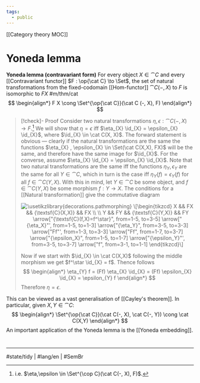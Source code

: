 ```yaml
---
tags:
  - public
---
```

[[Category theory MOC]]
# Yoneda lemma


**Yoneda lemma (contravariant form)** 
For every object $X \in \cat C$ and every [[Contravariant functor]] $F : \op{\cat C} \to \Set$,
the set of natural transformations from the fixed-codomain [[Hom-functor]] $\cat C(-, X)$ to $F$ is isomorphic to $FX$ #m/thm/cat
$$
\begin{align*}
F X \cong \Set^{\op{\cat C}}(\cat C (-, X), F)
\end{align*}
$$

> [!check]- Proof
> Consider two natural transformations $\eta, \epsilon : \cat C(-,X) \to F$.[^spec]
> We will show that $\eta = \epsilon$ iff $\eta_{X} \id_{X} = \epsilon_{X} \id_{X}$, where $\id_{X} \in \cat C(X, X)$.
> The forward statement is obvious —
> clearly if the natural transformations are the same the functions $\eta_{X} , \epsilon_{X} \in \Set(\cat C(X,X), FX)$ will be the same,
> and therefore have the same image for $\id_{X}$.
> For the converse, assume  $\eta_{X} \id_{X} = \epsilon_{X} \id_{X}$.
> Note that two natural transformations are the same iff the functions $\eta_{Y}, \epsilon_{Y}$ are the same for all $Y \in \cat C$,
> which in turn is the case iff $\eta_{Y}(f) = \epsilon_{Y}(f)$ for all $f \in \cat C(Y,X)$.
> With this in mind, let $Y \in \cat C$ be some object,
> and $f \in \cat C(Y, X)$ be some morphism $f : Y \to X$.
> The conditions for a [[Natural transformation]] give the commutative diagram
> <p align="center"><img align="center" src="https://i.upmath.me/svg/%0A%5Cusetikzlibrary%7Bdecorations.pathmorphing%7D%0A%5C%5B%5Cbegin%7Btikzcd%7D%0A%09X%20%26%26%20FX%20%26%26%20%7B%5Ctextsf%7BC%7D(X%2CX)%7D%20%26%26%20FX%20%5C%5C%0A%09%5C%5C%0A%09Y%20%26%26%20FY%20%26%26%20%7B%5Ctextsf%7BC%7D(Y%2CX)%7D%20%26%26%20FY%0A%09%5Carrow%5B%22%7B%5Ctextsf%7BC%7D(f%2CX)%3Df%5E%5Cstar%7D%22%2C%20from%3D1-5%2C%20to%3D3-5%5D%0A%09%5Carrow%5B%22%7B%5Ceta_X%7D%22'%2C%20from%3D1-5%2C%20to%3D1-3%5D%0A%09%5Carrow%5B%22%7B%5Ceta_Y%7D%22%2C%20from%3D3-5%2C%20to%3D3-3%5D%0A%09%5Carrow%5B%22Ff%22'%2C%20from%3D1-3%2C%20to%3D3-3%5D%0A%09%5Carrow%5B%22Ff%22%2C%20from%3D1-7%2C%20to%3D3-7%5D%0A%09%5Carrow%5B%22%7B%5Cepsilon_X%7D%22%2C%20from%3D1-5%2C%20to%3D1-7%5D%0A%09%5Carrow%5B%22%7B%5Cepsilon_Y%7D%22'%2C%20from%3D3-5%2C%20to%3D3-7%5D%0A%09%5Carrow%5B%22f%22%2C%20from%3D3-1%2C%20to%3D1-1%5D%0A%5Cend%7Btikzcd%7D%5C%5D%0A#invert" alt="
> \usetikzlibrary{decorations.pathmorphing}
> \[\begin{tikzcd}
> 	X &amp;&amp; FX &amp;&amp; {\textsf{C}(X,X)} &amp;&amp; FX \\
> 	\\
> 	Y &amp;&amp; FY &amp;&amp; {\textsf{C}(Y,X)} &amp;&amp; FY
> 	\arrow[&quot;{\textsf{C}(f,X)=f^\star}&quot;, from=1-5, to=3-5]
> 	\arrow[&quot;{\eta_X}&quot;', from=1-5, to=1-3]
> 	\arrow[&quot;{\eta_Y}&quot;, from=3-5, to=3-3]
> 	\arrow[&quot;Ff&quot;', from=1-3, to=3-3]
> 	\arrow[&quot;Ff&quot;, from=1-7, to=3-7]
> 	\arrow[&quot;{\epsilon_X}&quot;, from=1-5, to=1-7]
> 	\arrow[&quot;{\epsilon_Y}&quot;', from=3-5, to=3-7]
> 	\arrow[&quot;f&quot;, from=3-1, to=1-1]
> \end{tikzcd}\]
> " /></p>
> 
> Now if we start with $\id_{X} \in \cat C(X,X)$ following the middle morphism we get $f^\star \id_{X} = f$.
> Thence follows
> $$
> \begin{align*}
> \eta_{Y} f = (Ff) \eta_{X} \id_{X} = (Ff) \epsilon_{X} \id_{X} = \epsilon_{Y} f
> \end{align*}
> $$
> Therefore $\eta = \epsilon$.
> <span class="QED"/>

[^spec]: i.e. $\eta,\epsilon \in \Set^{\cop C}(\cat C(-, X), F)$.



This can be viewed as a vast generalisation of [[Cayley's theorem]].
In particular, given $X, Y \in \cat C$:
$$
\begin{align*}
\Set^{\op{\cat C}}(\cat C(-, X), \cat C(-, Y)) \cong \cat C(X,Y)
\end{align*}
$$
An important application of the Yoneda lemma is the [[Yoneda embedding]].


#
---
#state/tidy | #lang/en | #SemBr
